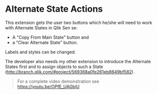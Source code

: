 # Alternate State Actions

This extension gets the user two buttons which he/she will need to 
work with Alternate States in Qlik Sen
se: 
* A "Copy From Main State" button and 
* a "Clear Alternate State" button. 
 
Labels and styles can be changed. 

The developer also needs my other extension to introduce the Alternate States first
and to assign objects to such a State (http://branch.qlik.com/#project/569368a0fe261eb8649bf582).

> For a complete video demonstration see https://youtu.be/OPfE_UAGbjU
